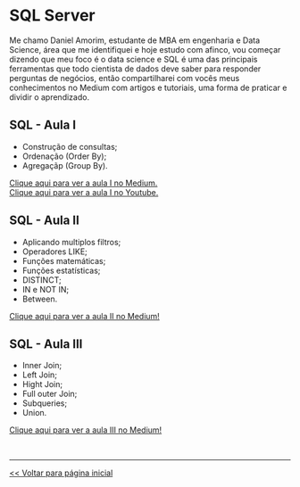 # SQL Server

Me chamo Daniel Amorim, estudante de MBA em engenharia e Data Science, área que me identifiquei e hoje estudo com afinco, vou começar dizendo que meu foco é o data science e SQL é uma das principais ferramentas que todo cientista de dados deve saber para responder perguntas de negócios, então compartilharei com vocês meus conhecimentos no Medium com artigos e tutoriais, uma forma de praticar e dividir o aprendizado.

## SQL - Aula I 
 
 - Construção de consultas;
 - Ordenação (Order By);
 - Agregaçãp (Group By).

[Clique aqui para ver a aula I no Medium.](https://medium.com/@dev.daniel.amorim/sql-do-princ%C3%ADpio-ao-fim-parte-i-ee9ea4b11652)<br>
[Clique aqui para ver a aula I no Youtube.](https://www.youtube.com/watch?v=2CUFyHaGwx8)

## SQL - Aula II

 - Aplicando multiplos filtros;
 - Operadores LIKE;
 - Funções matemáticas;
 - Funções estatísticas;
 - DISTINCT;
 - IN e NOT IN;
 - Between.

[Clique aqui para ver a aula II no Medium!](https://medium.com/@dev.daniel.amorim/sql-do-principio-ao-fim-parte-ii-5287b169eb0c)

## SQL - Aula III

 - Inner Join;
 - Left Join;
 - Hight Join;
 - Full outer Join;
 - Subqueries;
 - Union.

[Clique aqui para ver a aula III no Medium!](https://medium.com/@dev.daniel.amorim/sql-do-princ%C3%ADpio-ao-fim-parte-iii-173b491e377d)

<br>
<hr>

[<< Voltar para página inicial](https://github.com/dev-daniel-amorim)
